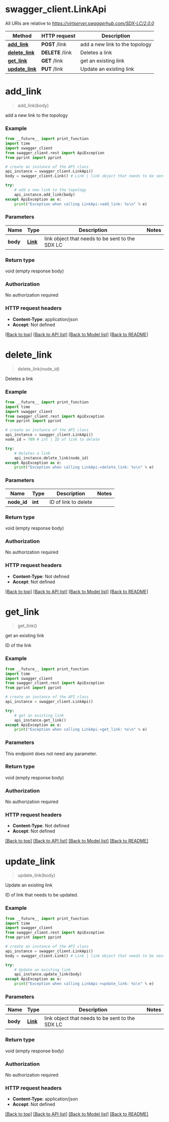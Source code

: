 # swagger_client.LinkApi

All URIs are relative to *https://virtserver.swaggerhub.com/SDX-LC/2.0.0*

Method | HTTP request | Description
------------- | ------------- | -------------
[**add_link**](LinkApi.md#add_link) | **POST** /link | add a new link to the topology
[**delete_link**](LinkApi.md#delete_link) | **DELETE** /link | Deletes a link
[**get_link**](LinkApi.md#get_link) | **GET** /link | get an existing link
[**update_link**](LinkApi.md#update_link) | **PUT** /link | Update an existing link

# **add_link**
> add_link(body)

add a new link to the topology

### Example
```python
from __future__ import print_function
import time
import swagger_client
from swagger_client.rest import ApiException
from pprint import pprint

# create an instance of the API class
api_instance = swagger_client.LinkApi()
body = swagger_client.Link() # Link | link object that needs to be sent to the SDX LC

try:
    # add a new link to the topology
    api_instance.add_link(body)
except ApiException as e:
    print("Exception when calling LinkApi->add_link: %s\n" % e)
```

### Parameters

Name | Type | Description  | Notes
------------- | ------------- | ------------- | -------------
 **body** | [**Link**](Link.md)| link object that needs to be sent to the SDX LC | 

### Return type

void (empty response body)

### Authorization

No authorization required

### HTTP request headers

 - **Content-Type**: application/json
 - **Accept**: Not defined

[[Back to top]](#) [[Back to API list]](../README.md#documentation-for-api-endpoints) [[Back to Model list]](../README.md#documentation-for-models) [[Back to README]](../README.md)

# **delete_link**
> delete_link(node_id)

Deletes a link

### Example
```python
from __future__ import print_function
import time
import swagger_client
from swagger_client.rest import ApiException
from pprint import pprint

# create an instance of the API class
api_instance = swagger_client.LinkApi()
node_id = 789 # int | ID of link to delete

try:
    # Deletes a link
    api_instance.delete_link(node_id)
except ApiException as e:
    print("Exception when calling LinkApi->delete_link: %s\n" % e)
```

### Parameters

Name | Type | Description  | Notes
------------- | ------------- | ------------- | -------------
 **node_id** | **int**| ID of link to delete | 

### Return type

void (empty response body)

### Authorization

No authorization required

### HTTP request headers

 - **Content-Type**: Not defined
 - **Accept**: Not defined

[[Back to top]](#) [[Back to API list]](../README.md#documentation-for-api-endpoints) [[Back to Model list]](../README.md#documentation-for-models) [[Back to README]](../README.md)

# **get_link**
> get_link()

get an existing link

ID of the link

### Example
```python
from __future__ import print_function
import time
import swagger_client
from swagger_client.rest import ApiException
from pprint import pprint

# create an instance of the API class
api_instance = swagger_client.LinkApi()

try:
    # get an existing link
    api_instance.get_link()
except ApiException as e:
    print("Exception when calling LinkApi->get_link: %s\n" % e)
```

### Parameters
This endpoint does not need any parameter.

### Return type

void (empty response body)

### Authorization

No authorization required

### HTTP request headers

 - **Content-Type**: Not defined
 - **Accept**: Not defined

[[Back to top]](#) [[Back to API list]](../README.md#documentation-for-api-endpoints) [[Back to Model list]](../README.md#documentation-for-models) [[Back to README]](../README.md)

# **update_link**
> update_link(body)

Update an existing link

ID of link that needs to be updated.

### Example
```python
from __future__ import print_function
import time
import swagger_client
from swagger_client.rest import ApiException
from pprint import pprint

# create an instance of the API class
api_instance = swagger_client.LinkApi()
body = swagger_client.Link() # Link | link object that needs to be sent to the SDX LC

try:
    # Update an existing link
    api_instance.update_link(body)
except ApiException as e:
    print("Exception when calling LinkApi->update_link: %s\n" % e)
```

### Parameters

Name | Type | Description  | Notes
------------- | ------------- | ------------- | -------------
 **body** | [**Link**](Link.md)| link object that needs to be sent to the SDX LC | 

### Return type

void (empty response body)

### Authorization

No authorization required

### HTTP request headers

 - **Content-Type**: application/json
 - **Accept**: Not defined

[[Back to top]](#) [[Back to API list]](../README.md#documentation-for-api-endpoints) [[Back to Model list]](../README.md#documentation-for-models) [[Back to README]](../README.md)

